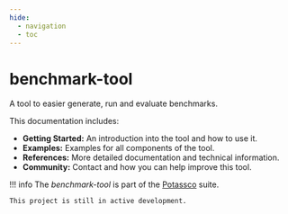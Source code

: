 ```yaml
---
hide:
  - navigation
  - toc
---
```


# benchmark-tool

A tool to easier generate, run and evaluate benchmarks.

This documentation includes:

- **Getting Started:** An introduction into the tool and how to use it.
- **Examples:** Examples for all components of the tool.
- **References:** More detailed documentation and technical information.
- **Community:** Contact and how you can help improve this tool. 

!!! info
    The *benchmark-tool* is part of the [Potassco](https://potassco.org) suite.
    
    This project is still in active development.